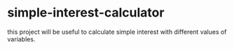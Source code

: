 # simple-interest-calculator

this project will be useful to calculate simple interest with different values of variables.

